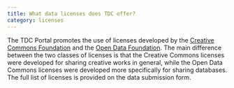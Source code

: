 ```yaml
---
title: What data licenses does TDC offer?
category: licenses
---
```


The TDC Portal promotes the use of licenses developed by the [Creative Commons Foundation](http://creativecommons.org/) and the [Open Data Foundation](http://opendatacommons.org/). The main difference between the two classes of licenses is that the Creative Commons licenses were developed for sharing creative works in general, while the Open Data Commons licenses were developed more specifically for sharing databases. The full list of licenses is provided on the data submission form.
